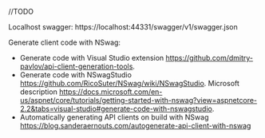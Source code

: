 //TODO

Localhost swagger: https://localhost:44331/swagger/v1/swagger.json

Generate client code with NSwag:
* Generate code with Visual Studio extension https://github.com/dmitry-pavlov/api-client-generation-tools.
* Generate code with NSwagStudio https://github.com/RicoSuter/NSwag/wiki/NSwagStudio. Microsoft description https://docs.microsoft.com/en-us/aspnet/core/tutorials/getting-started-with-nswag?view=aspnetcore-2.2&tabs=visual-studio#generate-code-with-nswagstudio.
* Automatically generating API clients on build with NSwag https://blog.sanderaernouts.com/autogenerate-api-client-with-nswag
